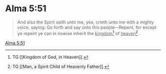# Alma 5:51

> And also the Spirit saith unto me, yea, crieth unto me with a mighty voice, saying: Go forth and say unto this people—Repent, for except ye repent ye can in nowise inherit the <u>kingdom</u>[^a] of <u>heaven</u>[^b] .

[Alma 5:51](https://www.churchofjesuschrist.org/study/scriptures/bofm/alma/5?lang=eng&id=p51#p51)


[^a]: TG [[Kingdom of God, in Heaven]].
[^b]: TG [[Man, a Spirit Child of Heavenly Father]].
